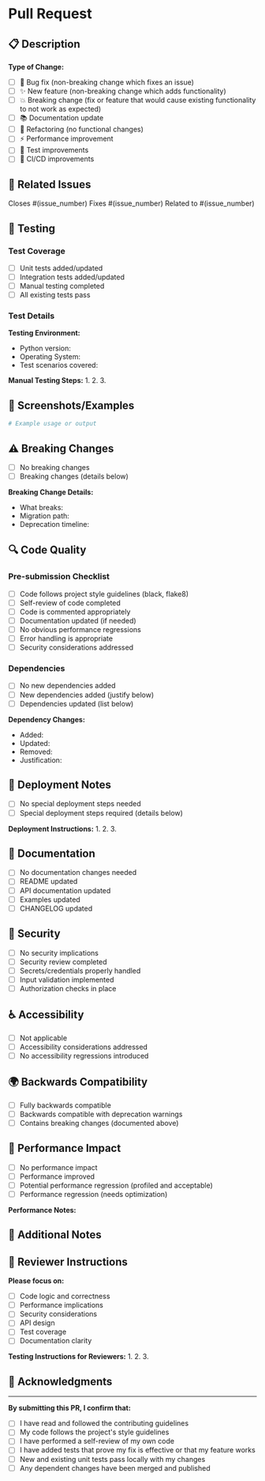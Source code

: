 # Pull Request

## 📋 Description

<!-- Provide a brief description of the changes in this PR -->

**Type of Change:**
- [ ] 🐛 Bug fix (non-breaking change which fixes an issue)
- [ ] ✨ New feature (non-breaking change which adds functionality)
- [ ] 💥 Breaking change (fix or feature that would cause existing functionality to not work as expected)
- [ ] 📚 Documentation update
- [ ] 🔧 Refactoring (no functional changes)
- [ ] ⚡ Performance improvement
- [ ] 🧪 Test improvements
- [ ] 🚀 CI/CD improvements

## 🔗 Related Issues

<!-- Link to any related issues -->
Closes #(issue_number)
Fixes #(issue_number)
Related to #(issue_number)

## 🧪 Testing

### Test Coverage
- [ ] Unit tests added/updated
- [ ] Integration tests added/updated
- [ ] Manual testing completed
- [ ] All existing tests pass

### Test Details
<!-- Describe your testing approach -->

**Testing Environment:**
- Python version: 
- Operating System: 
- Test scenarios covered:

**Manual Testing Steps:**
1. 
2. 
3. 

## 📸 Screenshots/Examples

<!-- Add screenshots, code examples, or output examples if applicable -->

```python
# Example usage or output
```

## ⚠️ Breaking Changes

<!-- List any breaking changes and migration steps -->

- [ ] No breaking changes
- [ ] Breaking changes (details below)

**Breaking Change Details:**
- What breaks: 
- Migration path: 
- Deprecation timeline: 

## 🔍 Code Quality

### Pre-submission Checklist
- [ ] Code follows project style guidelines (black, flake8)
- [ ] Self-review of code completed
- [ ] Code is commented appropriately
- [ ] Documentation updated (if needed)
- [ ] No obvious performance regressions
- [ ] Error handling is appropriate
- [ ] Security considerations addressed

### Dependencies
- [ ] No new dependencies added
- [ ] New dependencies added (justify below)
- [ ] Dependencies updated (list below)

**Dependency Changes:**
- Added: 
- Updated: 
- Removed: 
- Justification: 

## 🚀 Deployment Notes

<!-- Any special deployment considerations -->

- [ ] No special deployment steps needed
- [ ] Special deployment steps required (details below)

**Deployment Instructions:**
1. 
2. 
3. 

## 📖 Documentation

- [ ] No documentation changes needed
- [ ] README updated
- [ ] API documentation updated
- [ ] Examples updated
- [ ] CHANGELOG updated

## 🔐 Security

- [ ] No security implications
- [ ] Security review completed
- [ ] Secrets/credentials properly handled
- [ ] Input validation implemented
- [ ] Authorization checks in place

## ♿ Accessibility

- [ ] Not applicable
- [ ] Accessibility considerations addressed
- [ ] No accessibility regressions introduced

## 🌍 Backwards Compatibility

- [ ] Fully backwards compatible
- [ ] Backwards compatible with deprecation warnings
- [ ] Contains breaking changes (documented above)

## 🎯 Performance Impact

- [ ] No performance impact
- [ ] Performance improved
- [ ] Potential performance regression (profiled and acceptable)
- [ ] Performance regression (needs optimization)

**Performance Notes:**

## 📝 Additional Notes

<!-- Any additional information for reviewers -->

## 👥 Reviewer Instructions

<!-- Specific things you want reviewers to focus on -->

**Please focus on:**
- [ ] Code logic and correctness
- [ ] Performance implications
- [ ] Security considerations
- [ ] API design
- [ ] Test coverage
- [ ] Documentation clarity

**Testing Instructions for Reviewers:**
1. 
2. 
3. 

## 🙏 Acknowledgments

<!-- Thank contributors, reference sources, etc. -->

---

**By submitting this PR, I confirm that:**
- [ ] I have read and followed the contributing guidelines
- [ ] My code follows the project's style guidelines
- [ ] I have performed a self-review of my own code
- [ ] I have added tests that prove my fix is effective or that my feature works
- [ ] New and existing unit tests pass locally with my changes
- [ ] Any dependent changes have been merged and published